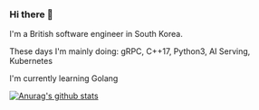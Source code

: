 ### Hi there 👋

I'm a British software engineer in South Korea.

These days I'm mainly doing: gRPC, C++17, Python3, AI Serving, Kubernetes

I'm currently learning Golang

[![Anurag's github stats](https://github-readme-stats.vercel.app/api?username=markwinter&count_private=true&show_icons=true&theme=radical)](https://github.com/anuraghazra/github-readme-stats)
